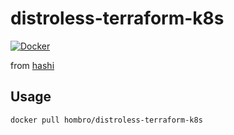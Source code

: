 distroless-terraform-k8s
===
[![Docker](https://github.com/nhomble/distroless-terraform-k8s/actions/workflows/docker-image.yml/badge.svg)](https://github.com/nhomble/distroless-terraform-k8s/actions/workflows/docker-image.yml)

from [hashi](https://github.com/hashicorp/terraform-k8s/blob/master/Dockerfile)

## Usage
```bash
docker pull hombro/distroless-terraform-k8s
```

